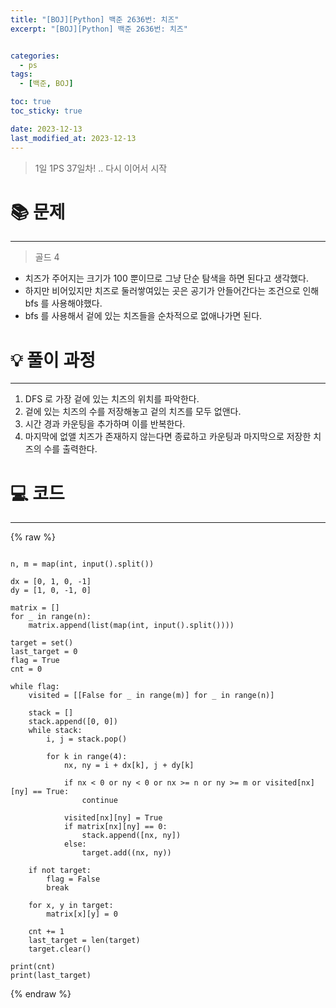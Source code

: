 ```yaml
---
title: "[BOJ][Python] 백준 2636번: 치즈"
excerpt: "[BOJ][Python] 백준 2636번: 치즈"


categories:
  - ps
tags:
  - [백준, BOJ]

toc: true
toc_sticky: true

date: 2023-12-13
last_modified_at: 2023-12-13
---
```


> 1일 1PS 37일차! .. 다시 이어서 시작

# 📚 문제

---

> 골드 4

- 치즈가 주어지는 크기가 100 뿐이므로 그냥 단순 탐색을 하면 된다고 생각했다.
- 하지만 비어있지만 치즈로 둘러쌓여있는 곳은 공기가 안들어간다는 조건으로 인해 bfs 를 사용해야했다.
- bfs 를 사용해서 겉에 있는 치즈들을 순차적으로 없애나가면 된다.


# 💡 풀이 과정

---

1. DFS 로 가장 겉에 있는 치즈의 위치를 파악한다.
2. 겉에 있는 치즈의 수를 저장해놓고 겉의 치즈를 모두 없앤다.
3. 시간 경과 카운팅을 추가하며 이를 반복한다.
4. 마지막에 없앨 치즈가 존재하지 않는다면 종료하고 카운팅과 마지막으로 저장한 치즈의 수를 출력한다. 

# 💻 코드

---

{% raw %}

```

n, m = map(int, input().split())

dx = [0, 1, 0, -1]
dy = [1, 0, -1, 0]

matrix = []
for _ in range(n):
    matrix.append(list(map(int, input().split())))

target = set()
last_target = 0
flag = True
cnt = 0

while flag:
    visited = [[False for _ in range(m)] for _ in range(n)]

    stack = []
    stack.append([0, 0])
    while stack:
        i, j = stack.pop()

        for k in range(4):
            nx, ny = i + dx[k], j + dy[k]

            if nx < 0 or ny < 0 or nx >= n or ny >= m or visited[nx][ny] == True:
                continue

            visited[nx][ny] = True
            if matrix[nx][ny] == 0:
                stack.append([nx, ny])
            else:
                target.add((nx, ny))

    if not target:
        flag = False
        break

    for x, y in target:
        matrix[x][y] = 0

    cnt += 1
    last_target = len(target)
    target.clear()

print(cnt)
print(last_target)

```

{% endraw %}
